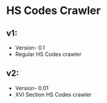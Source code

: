 # HS Codes Crawler


## v1:
- Version- 0.1
- Regular HS Codes crawler

## v2:
- Version- 0.01
- XVI Section HS Codes crawler
